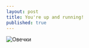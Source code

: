 ```yaml
---
layout: post
title: You're up and running!
published: true
---
```

![Овечки]({{site.baseurl}}/_posts/VskiONSmSgs.jpg)


